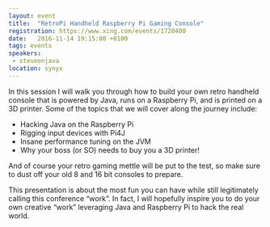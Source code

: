 ```yaml
---
layout: event
title:  "RetroPi Handheld Raspberry Pi Gaming Console"
registration: https://www.xing.com/events/1720400
date:   2016-11-14 19:15:00 +0100
tags: events
speakers: 
 - steveonjava
location: synyx
---
```


In this session I will walk you through how to build your own retro handheld console that is powered by Java, runs on a Raspberry Pi, and is printed on a 3D printer.  Some of the topics that we will cover along the journey include:

 *  Hacking Java on the Raspberry Pi
 *  Rigging input devices with Pi4J
 *  Insane performance tuning on the JVM
 *  Why your boss (or SO) needs to buy you a 3D printer!

And of course your retro gaming mettle will be put to the test, so make sure to dust off your old 8 and 16 bit consoles to prepare.

This presentation is about the most fun you can have while still legitimately calling this conference “work”. In fact, I will hopefully inspire you to do your own creative “work” leveraging Java and Raspberry Pi to hack the real world.
